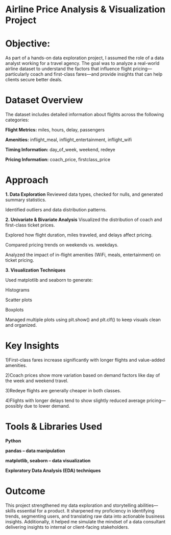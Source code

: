  # Airline Price Analysis & Visualization Project
 
 # Objective:
 
 As part of a hands-on data exploration project, I assumed the role of a data analyst working for a travel agency. The goal was to analyze a real-world airline dataset to understand the factors that influence flight pricing—particularly coach and first-class fares—and provide insights that can help clients secure better deals.

# Dataset Overview

The dataset includes detailed information about flights across the following categories:

**Flight Metrics:** miles, hours, delay, passengers

**Amenities:** inflight_meal, inflight_entertainment, inflight_wifi

**Timing Information:** day_of_week, weekend, redeye

**Pricing Information:** coach_price, firstclass_price

# Approach

**1. Data Exploration**
Reviewed data types, checked for nulls, and generated summary statistics.

Identified outliers and data distribution patterns.

**2. Univariate & Bivariate Analysis**
Visualized the distribution of coach and first-class ticket prices.

Explored how flight duration, miles traveled, and delays affect pricing.

Compared pricing trends on weekends vs. weekdays.

Analyzed the impact of in-flight amenities (WiFi, meals, entertainment) on ticket pricing.

**3. Visualization Techniques**

Used matplotlib and seaborn to generate:

Histograms

Scatter plots

Boxplots

Managed multiple plots using plt.show() and plt.clf() to keep visuals clean and organized.

# Key Insights

1)First-class fares increase significantly with longer flights and value-added amenities.

2)Coach prices show more variation based on demand factors like day of the week and weekend travel.

3)Redeye flights are generally cheaper in both classes.

4)Flights with longer delays tend to show slightly reduced average pricing—possibly due to lower demand.

# Tools & Libraries Used 
**Python**

**pandas – data manipulation**

**matplotlib, seaborn – data visualization**

**Exploratory Data Analysis (EDA) techniques**

# Outcome
This project strengthened my data exploration and storytelling abilities—skills essential for a product. It sharpened my proficiency in identifying trends, segmenting users, and translating raw data into actionable business insights. Additionally, it helped me simulate the mindset of a data consultant delivering insights to internal or client-facing stakeholders.
